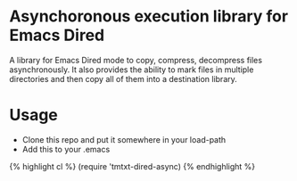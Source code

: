 # Asynchoronous execution library for Emacs Dired

A library for Emacs Dired mode to copy, compress, decompress files
asynchronously. It also provides the ability to mark files in multiple
directories and then copy all of them into a destination library.

# Usage

- Clone this repo and put it somewhere in your load-path
- Add this to your .emacs

{% highlight cl %}
(require 'tmtxt-dired-async)
{% endhighlight %}
